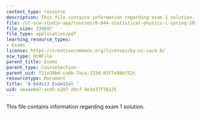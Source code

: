 ```yaml
---
content_type: resource
description: This file contains information regarding exam 1 solution.
file: /ol-ocw-studio-app/courses/8-044-statistical-physics-i-spring-2013/aeaae0a7acd5e287d9cf9e3e37f76125_MIT8_044S14_exam1sol_03.pdf
file_size: 334697
file_type: application/pdf
learning_resource_types:
- Exams
license: https://creativecommons.org/licenses/by-nc-sa/4.0/
ocw_type: OCWFile
parent_title: Exams
parent_type: CourseSection
parent_uid: f21e39bd-ca8b-7aca-233d-05f7e986f52c
resourcetype: Document
title: '8.044s13 Exam1Sol '
uid: aeaae0a7-acd5-e287-d9cf-9e3e37f76125
---
```

This file contains information regarding exam 1 solution.